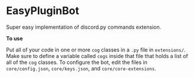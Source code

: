 # EasyPluginBot
Super easy implementation of discord.py commands extension.

**To use**

Put all of your code in one or more `cog` classes in a `.py`
file in `extensions/`. Make sure to define a variable called
`cogs` inside that file that holds a list of all of the `cog`
classes. To configure the bot, edit the files in `core/config.json`,
`core/keys.json`, and `core/core-extensions`.
